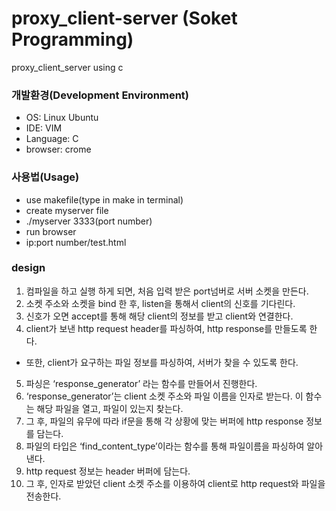 # proxy_client-server (Soket Programming)
proxy_client_server using c



### 개발환경(Development Environment)
- OS: Linux Ubuntu
- IDE: VIM
- Language: C
- browser: crome

### 사용법(Usage)
- use makefile(type in make in terminal)
- create myserver file
- ./myserver 3333(port number)
- run browser
- ip:port number/test.html

### design

1) 컴파일을 하고 실행 하게 되면, 처음 입력 받은 port넘버로 서버 소켓을 만든다.
2) 소켓 주소와 소켓을 bind 한 후, listen을 통해서 client의 신호를 기다린다.
3) 신호가 오면 accept를 통해 해당 client의 정보를 받고 client와 연결한다.
4) client가 보낸 http request header를 파싱하여, http response를 만들도록 한다. 
- 또한, client가 요구하는 파일 정보를 파싱하여, 서버가 찾을 수 있도록 한다.
5) 파싱은 ‘response_generator’ 라는 함수를 만들어서 진행한다.
6) ‘response_generator’는 client 소켓 주소와 파일 이름을 인자로 받는다. 이 함수는 해당 파일을 열고, 파일이 있는지 찾는다. 
7) 그 후, 파일의 유무에 따라 if문을 통해 각 상황에 맞는 버퍼에 http response 정보를 담는다.
8) 파일의 타입은 ‘find_content_type’이라는 함수를 통해 파일이름을 파싱하여 알아낸다.
9) http request 정보는 header 버퍼에 담는다.
10) 그 후, 인자로 받았던 client 소켓 주소를 이용하여 client로 http request와 파일을 전송한다. 
